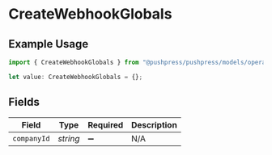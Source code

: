 # CreateWebhookGlobals

## Example Usage

```typescript
import { CreateWebhookGlobals } from "@pushpress/pushpress/models/operations";

let value: CreateWebhookGlobals = {};
```

## Fields

| Field              | Type               | Required           | Description        |
| ------------------ | ------------------ | ------------------ | ------------------ |
| `companyId`        | *string*           | :heavy_minus_sign: | N/A                |